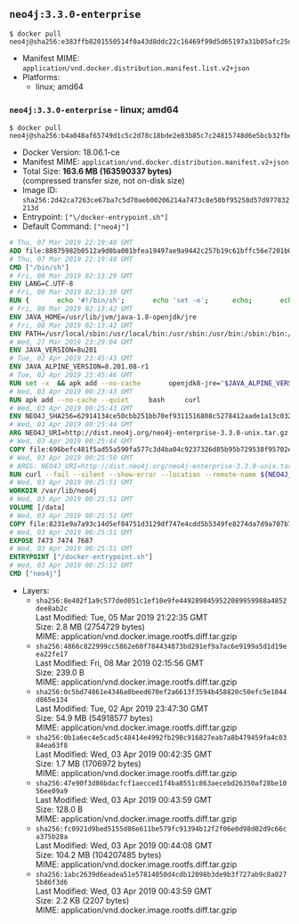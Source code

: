 ## `neo4j:3.3.0-enterprise`

```console
$ docker pull neo4j@sha256:e383ffb8201550514f0a43d8ddc22c16469f99d5d65197a31b05afc25d26a9ae
```

-	Manifest MIME: `application/vnd.docker.distribution.manifest.list.v2+json`
-	Platforms:
	-	linux; amd64

### `neo4j:3.3.0-enterprise` - linux; amd64

```console
$ docker pull neo4j@sha256:b4a048af65749d1c5c2d78c18bde2e83b85c7c24815748d6e5bcb32fbe713079
```

-	Docker Version: 18.06.1-ce
-	Manifest MIME: `application/vnd.docker.distribution.manifest.v2+json`
-	Total Size: **163.6 MB (163590337 bytes)**  
	(compressed transfer size, not on-disk size)
-	Image ID: `sha256:2d42ca7263ce67ba7c5d70aeb00206214a7473c8e50bf95258d57d977832213d`
-	Entrypoint: `["\/docker-entrypoint.sh"]`
-	Default Command: `["neo4j"]`

```dockerfile
# Thu, 07 Mar 2019 22:19:40 GMT
ADD file:88875982b0512a9d0ba001bfea19497ae9a9442c257b19c61bffc56e7201b0c3 in / 
# Thu, 07 Mar 2019 22:19:40 GMT
CMD ["/bin/sh"]
# Fri, 08 Mar 2019 02:13:29 GMT
ENV LANG=C.UTF-8
# Fri, 08 Mar 2019 02:13:30 GMT
RUN { 		echo '#!/bin/sh'; 		echo 'set -e'; 		echo; 		echo 'dirname "$(dirname "$(readlink -f "$(which javac || which java)")")"'; 	} > /usr/local/bin/docker-java-home 	&& chmod +x /usr/local/bin/docker-java-home
# Fri, 08 Mar 2019 02:13:42 GMT
ENV JAVA_HOME=/usr/lib/jvm/java-1.8-openjdk/jre
# Fri, 08 Mar 2019 02:13:42 GMT
ENV PATH=/usr/local/sbin:/usr/local/bin:/usr/sbin:/usr/bin:/sbin:/bin:/usr/lib/jvm/java-1.8-openjdk/jre/bin:/usr/lib/jvm/java-1.8-openjdk/bin
# Wed, 27 Mar 2019 23:29:04 GMT
ENV JAVA_VERSION=8u201
# Tue, 02 Apr 2019 23:45:43 GMT
ENV JAVA_ALPINE_VERSION=8.201.08-r1
# Tue, 02 Apr 2019 23:45:46 GMT
RUN set -x 	&& apk add --no-cache 		openjdk8-jre="$JAVA_ALPINE_VERSION" 	&& [ "$JAVA_HOME" = "$(docker-java-home)" ]
# Wed, 03 Apr 2019 00:23:43 GMT
RUN apk add --no-cache --quiet     bash     curl
# Wed, 03 Apr 2019 00:25:43 GMT
ENV NEO4J_SHA256=62914134ce50cbb251bb70ef9311516808c5278412aade1a13c03239a0c18214 NEO4J_TARBALL=neo4j-enterprise-3.3.0-unix.tar.gz NEO4J_EDITION=enterprise
# Wed, 03 Apr 2019 00:25:44 GMT
ARG NEO4J_URI=http://dist.neo4j.org/neo4j-enterprise-3.3.0-unix.tar.gz
# Wed, 03 Apr 2019 00:25:44 GMT
COPY file:696befc481f5ad55a590fa577c3d4ba04c9237326d85b95b729538f95702e110 in /tmp/ 
# Wed, 03 Apr 2019 00:25:50 GMT
# ARGS: NEO4J_URI=http://dist.neo4j.org/neo4j-enterprise-3.3.0-unix.tar.gz
RUN curl --fail --silent --show-error --location --remote-name ${NEO4J_URI}     && echo "${NEO4J_SHA256}  ${NEO4J_TARBALL}" | sha256sum -csw -     && tar --extract --file ${NEO4J_TARBALL} --directory /var/lib     && mv /var/lib/neo4j-* /var/lib/neo4j     && rm ${NEO4J_TARBALL}     && mv /var/lib/neo4j/data /data     && ln -s /data /var/lib/neo4j/data     && apk del curl
# Wed, 03 Apr 2019 00:25:51 GMT
WORKDIR /var/lib/neo4j
# Wed, 03 Apr 2019 00:25:51 GMT
VOLUME [/data]
# Wed, 03 Apr 2019 00:25:51 GMT
COPY file:8231e9a7a93c14d5ef84751d3129df747e4cdd5b5349fe8274da7d9a707b762e in /docker-entrypoint.sh 
# Wed, 03 Apr 2019 00:25:51 GMT
EXPOSE 7473 7474 7687
# Wed, 03 Apr 2019 00:25:51 GMT
ENTRYPOINT ["/docker-entrypoint.sh"]
# Wed, 03 Apr 2019 00:25:52 GMT
CMD ["neo4j"]
```

-	Layers:
	-	`sha256:8e402f1a9c577ded051c1ef10e9fe4492890459522089959988a4852dee8ab2c`  
		Last Modified: Tue, 05 Mar 2019 21:22:35 GMT  
		Size: 2.8 MB (2754729 bytes)  
		MIME: application/vnd.docker.image.rootfs.diff.tar.gzip
	-	`sha256:4866c822999cc5862e60f784434873bd291ef9a7ac6e9199a5d1d19eea22fe17`  
		Last Modified: Fri, 08 Mar 2019 02:15:56 GMT  
		Size: 239.0 B  
		MIME: application/vnd.docker.image.rootfs.diff.tar.gzip
	-	`sha256:0c5bd74861e4346a0beed670ef2a6613f3594b458820c50efc5e1044d865e134`  
		Last Modified: Tue, 02 Apr 2019 23:47:30 GMT  
		Size: 54.9 MB (54918577 bytes)  
		MIME: application/vnd.docker.image.rootfs.diff.tar.gzip
	-	`sha256:0b1a6ec4e5cad5c48414e4992fb298c916827eab7a8b479459fa4c0384ea63f8`  
		Last Modified: Wed, 03 Apr 2019 00:42:35 GMT  
		Size: 1.7 MB (1706972 bytes)  
		MIME: application/vnd.docker.image.rootfs.diff.tar.gzip
	-	`sha256:47e90f3d86bdacfcf1aecced1f4ba8551c863aecebd26350af28be1056ee09a9`  
		Last Modified: Wed, 03 Apr 2019 00:43:59 GMT  
		Size: 128.0 B  
		MIME: application/vnd.docker.image.rootfs.diff.tar.gzip
	-	`sha256:fc0921d9bed5155d86e611be579fc91394b12f2f06e0d98d02d9c66ca375b28a`  
		Last Modified: Wed, 03 Apr 2019 00:44:08 GMT  
		Size: 104.2 MB (104207485 bytes)  
		MIME: application/vnd.docker.image.rootfs.diff.tar.gzip
	-	`sha256:1abc2639d6eadea51e57814050d4cdb12098b3de9b3f727ab9c8a0275b86f3d6`  
		Last Modified: Wed, 03 Apr 2019 00:43:59 GMT  
		Size: 2.2 KB (2207 bytes)  
		MIME: application/vnd.docker.image.rootfs.diff.tar.gzip
